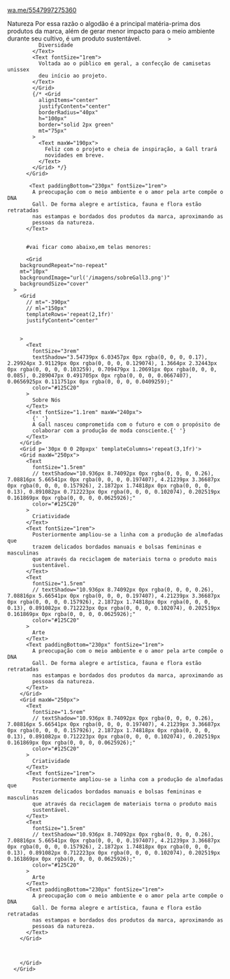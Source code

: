 <a author_id="36625469848" class="heKAw" href="https://l.instagram.com/?u=http%3A%2F%2Fwa.me%2F5547997275360&amp;e=ATMNJOSM4yYPEURZvqfSugpnwYWE1Z_TuaBORJn3FUDxP1GwqIEMqUQrb60qFekno_bQJIlBp5f4TiN3vzgFFIgEvft_1Q-W7NyDTt0&amp;s=1" page_id="profilePage" rel="me nofollow noopener noreferrer" target="_blank">wa.me/5547997275360</a>

<Grid maxW="250px">
            <Text
              fontSize="1.5rem"
              // textShadow="10.936px 8.74092px 0px rgba(0, 0, 0, 0.26), 7.08816px 5.66541px 0px rgba(0, 0, 0, 0.197407), 4.21239px 3.36687px 0px rgba(0, 0, 0, 0.157926), 2.1872px 1.74818px 0px rgba(0, 0, 0, 0.13), 0.891082px 0.712223px 0px rgba(0, 0, 0, 0.102074), 0.202519px 0.161869px 0px rgba(0, 0, 0, 0.0625926);"
              color="#125C20"
            >
              Natureza
            </Text>
            <Text mb='150px' fontSize="1rem">
              Por essa razão o algodão é a principal matéria-prima dos produtos
              da marca, além de gerar menor impacto para o meio ambiente durante
              seu cultivo, é um produto sustentável.
            </Text>
            <Grid>
            <Text
              fontSize="1.5rem"
              // textShadow="10.936px 8.74092px 0px rgba(0, 0, 0, 0.26), 7.08816px 5.66541px 0px rgba(0, 0, 0, 0.197407), 4.21239px 3.36687px 0px rgba(0, 0, 0, 0.157926), 2.1872px 1.74818px 0px rgba(0, 0, 0, 0.13), 0.891082px 0.712223px 0px rgba(0, 0, 0, 0.102074), 0.202519px 0.161869px 0px rgba(0, 0, 0, 0.0625926);"
              color="#125C20"
              
              
            >
              Diversidade
            </Text>
            <Text fontSize="1rem">
              Voltada ao o público em geral, a confecção de camisetas unissex
              deu início ao projeto.
            </Text>
            </Grid>
            {/* <Grid
              alignItems="center"
              justifyContent="center"
              borderRadius="40px"
              h="100px"
              border="solid 2px green"
              mt="75px"
            >
              <Text maxW="190px">
                Feliz com o projeto e cheia de inspiração, a Gall trará
                novidades em breve.
              </Text>
            </Grid> */}
          </Grid>

           <Text paddingBottom="230px" fontSize="1rem">
            A preocupação com o meio ambiente e o amor pela arte compõe o DNA
            Gall. De forma alegre e artística, fauna e flora estão retratadas
            nas estampas e bordados dos produtos da marca, aproximando as
            pessoas da natureza.
          </Text>


          #vai ficar como abaixo,em telas menores:

          <Grid
        backgroundRepeat="no-repeat"
        mt="10px"
        backgroundImage="url('/imagens/sobreGall3.png')"
        backgroundSize="cover"
      >
        <Grid
          // mt="-390px"
          // ml="150px"
          templateRows='repeat(2,1fr)'
          justifyContent="center"
          
          
        >
          <Text
            fontSize="3rem"
            textShadow="3.54739px 6.03457px 0px rgba(0, 0, 0, 0.17), 2.29924px 3.91129px 0px rgba(0, 0, 0, 0.129074), 1.3664px 2.32443px 0px rgba(0, 0, 0, 0.103259), 0.709479px 1.20691px 0px rgba(0, 0, 0, 0.085), 0.289047px 0.491705px 0px rgba(0, 0, 0, 0.0667407), 0.0656925px 0.111751px 0px rgba(0, 0, 0, 0.0409259);"
            color="#125C20"
          >
            Sobre Nós
          </Text>
          <Text fontSize="1.1rem" maxW="240px">
            {' '}
            A Gall nasceu comprometida com o futuro e com o propósito de
            colaborar com a produção de moda consciente.{' '}
          </Text>
        </Grid>
        <Grid p='30px 0 0 20pxpx' templateColumns='repeat(3,1fr)'>
        <Grid maxW="250px">
          <Text
            fontSize="1.5rem"
            // textShadow="10.936px 8.74092px 0px rgba(0, 0, 0, 0.26), 7.08816px 5.66541px 0px rgba(0, 0, 0, 0.197407), 4.21239px 3.36687px 0px rgba(0, 0, 0, 0.157926), 2.1872px 1.74818px 0px rgba(0, 0, 0, 0.13), 0.891082px 0.712223px 0px rgba(0, 0, 0, 0.102074), 0.202519px 0.161869px 0px rgba(0, 0, 0, 0.0625926);"
            color="#125C20"
          >
            Criatividade
          </Text>
          <Text fontSize="1rem">
            Posteriormente ampliou-se a linha com a produção de almofadas que
            trazem delicados bordados manuais e bolsas femininas e masculinas
            que através da reciclagem de materiais torna o produto mais
            sustentável.
          </Text>
          <Text
            fontSize="1.5rem"
            // textShadow="10.936px 8.74092px 0px rgba(0, 0, 0, 0.26), 7.08816px 5.66541px 0px rgba(0, 0, 0, 0.197407), 4.21239px 3.36687px 0px rgba(0, 0, 0, 0.157926), 2.1872px 1.74818px 0px rgba(0, 0, 0, 0.13), 0.891082px 0.712223px 0px rgba(0, 0, 0, 0.102074), 0.202519px 0.161869px 0px rgba(0, 0, 0, 0.0625926);"
            color="#125C20"
          >
            Arte
          </Text>
          <Text paddingBottom="230px" fontSize="1rem">
            A preocupação com o meio ambiente e o amor pela arte compõe o DNA
            Gall. De forma alegre e artística, fauna e flora estão retratadas
            nas estampas e bordados dos produtos da marca, aproximando as
            pessoas da natureza.
          </Text>
        </Grid>
        <Grid maxW="250px">
          <Text
            fontSize="1.5rem"
            // textShadow="10.936px 8.74092px 0px rgba(0, 0, 0, 0.26), 7.08816px 5.66541px 0px rgba(0, 0, 0, 0.197407), 4.21239px 3.36687px 0px rgba(0, 0, 0, 0.157926), 2.1872px 1.74818px 0px rgba(0, 0, 0, 0.13), 0.891082px 0.712223px 0px rgba(0, 0, 0, 0.102074), 0.202519px 0.161869px 0px rgba(0, 0, 0, 0.0625926);"
            color="#125C20"
          >
            Criatividade
          </Text>
          <Text fontSize="1rem">
            Posteriormente ampliou-se a linha com a produção de almofadas que
            trazem delicados bordados manuais e bolsas femininas e masculinas
            que através da reciclagem de materiais torna o produto mais
            sustentável.
          </Text>
          <Text
            fontSize="1.5rem"
            // textShadow="10.936px 8.74092px 0px rgba(0, 0, 0, 0.26), 7.08816px 5.66541px 0px rgba(0, 0, 0, 0.197407), 4.21239px 3.36687px 0px rgba(0, 0, 0, 0.157926), 2.1872px 1.74818px 0px rgba(0, 0, 0, 0.13), 0.891082px 0.712223px 0px rgba(0, 0, 0, 0.102074), 0.202519px 0.161869px 0px rgba(0, 0, 0, 0.0625926);"
            color="#125C20"
          >
            Arte
          </Text>
          <Text paddingBottom="230px" fontSize="1rem">
            A preocupação com o meio ambiente e o amor pela arte compõe o DNA
            Gall. De forma alegre e artística, fauna e flora estão retratadas
            nas estampas e bordados dos produtos da marca, aproximando as
            pessoas da natureza.
          </Text>
        </Grid>
        

        
        </Grid>
      </Grid>